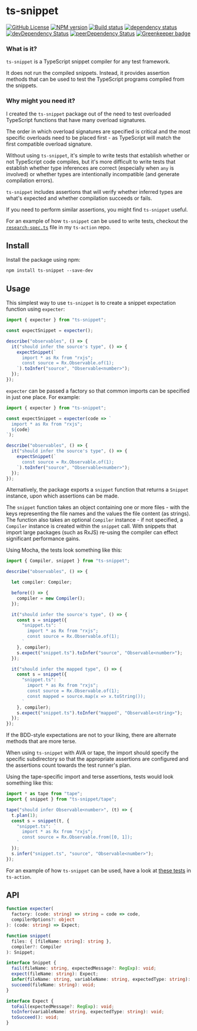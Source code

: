 # ts-snippet

[![GitHub License](https://img.shields.io/badge/license-MIT-blue.svg)](https://github.com/cartant/ts-snippet/blob/master/LICENSE)
[![NPM version](https://img.shields.io/npm/v/ts-snippet.svg)](https://www.npmjs.com/package/ts-snippet)
[![Build status](https://img.shields.io/travis/cartant/ts-snippet.svg)](http://travis-ci.org/cartant/ts-snippet)
[![dependency status](https://img.shields.io/david/cartant/ts-snippet.svg)](https://david-dm.org/cartant/ts-snippet)
[![devDependency Status](https://img.shields.io/david/dev/cartant/ts-snippet.svg)](https://david-dm.org/cartant/ts-snippet#info=devDependencies)
[![peerDependency Status](https://img.shields.io/david/peer/cartant/ts-snippet.svg)](https://david-dm.org/cartant/ts-snippet#info=peerDependencies)
[![Greenkeeper badge](https://badges.greenkeeper.io/cartant/ts-snippet.svg)](https://greenkeeper.io/)

### What is it?

`ts-snippet` is a TypeScript snippet compiler for any test framework.

It does not run the compiled snippets. Instead, it provides assertion methods that can be used to test the TypeScript programs compiled from the snippets.

### Why might you need it?

I created the `ts-snippet` package out of the need to test overloaded TypeScript functions that have many overload signatures.

The order in which overload signatures are specified is critical and the most specific overloads need to be placed first - as TypeScript will match the first compatible overload signature.

Without using `ts-snippet`, it's simple to write tests that establish whether or not TypeScript code compiles, but it's more difficult to write tests that establish whether type inferences are correct (especially when `any` is involved) or whether types are intentionally incompatible (and generate compilation errors).

`ts-snippet` includes assertions that will verify whether inferred types are what's expected and whether compilation succeeds or fails.

If you need to perform similar assertions, you might find `ts-snippet` useful.

For an example of how `ts-snippet` can be used to write tests, checkout the [`research-spec.ts`](https://github.com/cartant/ts-action/blob/v2.0.2/source/research-spec.ts) file in my `ts-action` repo.

## Install

Install the package using npm:

```
npm install ts-snippet --save-dev
```

## Usage

This simplest way to use `ts-snippet` is to create a snippet expectation function using `expecter`:

```ts
import { expecter } from "ts-snippet";

const expectSnippet = expecter();

describe("observables", () => {
  it("should infer the source's type", () => {
    expectSnippet(`
      import * as Rx from "rxjs";
      const source = Rx.Observable.of(1);
    `).toInfer("source", "Observable<number>");
  });
});
```

`expecter` can be passed a factory so that common imports can be specified in just one place. For example:

```ts
import { expecter } from "ts-snippet";

const expectSnippet = expecter(code => `
  import * as Rx from "rxjs";
  ${code}
`);

describe("observables", () => {
  it("should infer the source's type", () => {
    expectSnippet(`
      const source = Rx.Observable.of(1);
    `).toInfer("source", "Observable<number>");
  });
});
```

Alternatively, the package exports a `snippet` function that returns a `Snippet` instance, upon which assertions can be made.

The `snippet` function takes an object containing one or more files - with the keys representing the file names and the values the file content (as strings). The function also takes an optional `Compiler` instance - if not specified, a `Compiler` instance is created within the `snippet` call. With snippets that import large packages (such as RxJS) re-using the compiler can effect significant performance gains.

Using Mocha, the tests look something like this:

```ts
import { Compiler, snippet } from "ts-snippet";

describe("observables", () => {

  let compiler: Compiler;

  before(() => {
    compiler = new Compiler();
  });

  it("should infer the source's type", () => {
    const s = snippet({
      "snippet.ts": `
        import * as Rx from "rxjs";
        const source = Rx.Observable.of(1);
      `
    }, compiler);
    s.expect("snippet.ts").toInfer("source", "Observable<number>");
  });

  it("should infer the mapped type", () => {
    const s = snippet({
      "snippet.ts": `
        import * as Rx from "rxjs";
        const source = Rx.Observable.of(1);
        const mapped = source.map(x => x.toString());
      `
    }, compiler);
    s.expect("snippet.ts").toInfer("mapped", "Observable<string>");
  });
});
```

If the BDD-style expectations are not to your liking, there are alternate methods that are more terse.

When using `ts-snippet` with AVA or tape, the import should specify the specific subdirectory so that the appropriate assertions are configured and the assertions count towards the test runner's plan.

Using the tape-specific import and terse assertions, tests would look something like this:

```ts
import * as tape from "tape";
import { snippet } from "ts-snippet/tape";

tape("should infer Observable<number>", (t) => {
  t.plan(1);
  const s = snippet(t, {
    "snippet.ts": `
      import * as Rx from "rxjs";
      const source = Rx.Observable.from([0, 1]);
    `
  });
  s.infer("snippet.ts", "source", "Observable<number>");
});
```

For an example of how `ts-snippet` can be used, have a look at [these tests](https://github.com/cartant/ts-action/blob/master/source/research-spec.ts) in `ts-action`.

## API

```ts
function expecter(
  factory: (code: string) => string = code => code,
  compilerOptions?: object
): (code: string) => Expect;

function snippet(
  files: { [fileName: string]: string },
  compiler?: Compiler
): Snippet;
```

```ts
interface Snippet {
  fail(fileName: string, expectedMessage?: RegExp): void;
  expect(fileName: string): Expect;
  infer(fileName: string, variableName: string, expectedType: string): void;
  succeed(fileName: string): void;
}

interface Expect {
  toFail(expectedMessage?: RegExp): void;
  toInfer(variableName: string, expectedType: string): void;
  toSucceed(): void;
}
```